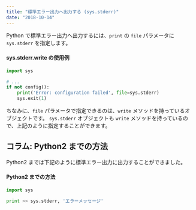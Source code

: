 ```yaml
---
title: "標準エラー出力へ出力する (sys.stderr)"
date: "2018-10-14"
---
```


Python で標準エラー出力へ出力するには、`print` の `file` パラメータに `sys.stderr` を指定します。

#### sys.stderr.write の使用例

~~~ python
import sys

# ...
if not config():
    print('Error: configuration failed', file=sys.stderr)
    sys.exit(1)
~~~

ちなみに、`file` パラメータで指定できるのは、`write` メソッドを持っているオブジェクトです。
`sys.stderr` オブジェクトも `write` メソッドを持っているので、上記のように指定することができます。


コラム: Python2 までの方法
----

Python2 までは下記のように標準エラー出力に出力することができました。

#### Python2 までの方法

~~~ python
import sys

print >> sys.stderr, 'エラーメッセージ'
~~~
